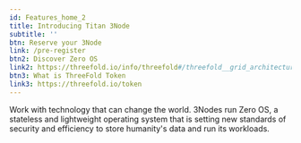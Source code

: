 ```yaml
---
id: Features_home_2
title: Introducing Titan 3Node
subtitle: ''
btn: Reserve your 3Node
link: /pre-register
btn2: Discover Zero OS
link2: https://threefold.io/info/threefold#/threefold__grid_architecture?id=zero-os
btn3: What is ThreeFold Token
link3: https://threefold.io/token
---
```

Work with technology that can change the world. 3Nodes run Zero OS, a stateless and lightweight operating system that is setting new standards of security and efficiency to store humanity's data and run its workloads.
